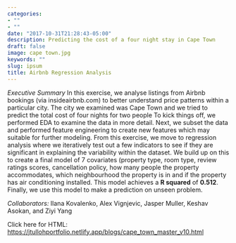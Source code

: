 ```yaml
---
categories:
- ""
- ""
date: "2017-10-31T21:28:43-05:00"
description: Predicting the cost of a four night stay in Cape Town
draft: false
image: cape town.jpg
keywords: ""
slug: ipsum
title: Airbnb Regression Analysis
---
```

*Executive Summary*
In this exercise, we analyse listings from Airbnb bookings (via insideairbnb.com) to better understand price patterns within a particular city. The city we examined was Cape Town and we tried to predict the total cost of four nights for two people
To kick things off, we performed EDA to examine the data in more detail. Next, we subset the data and performed feature engineering to create new features which may suitable for further modeling.
From this exercise, we move to regression analysis where we iteratively test out a few indicators to see if they are significant in explaining the variability within the dataset.
We build up on this to create a final model of 7 covariates (property type, room type, review ratings scores,  cancellation policy,  how many people the property accommodates, which neighbourhood the property is in and if the property has air conditioning installed. This model achieves a **R squared** of **0.512**. Finally, we use this model to make a prediction on unseen problem.

*Collaborators:* Ilana Kovalenko, Alex Vignjevic, Jasper Muller, Keshav Asokan, and Ziyi Yang 

Click here for HTML: <https://jtullohportfolio.netlify.app/blogs/cape_town_master_v10.html>